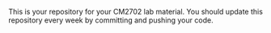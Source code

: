 This is your repository for your CM2702 lab material. You should update this repository every week by committing and pushing your code.
